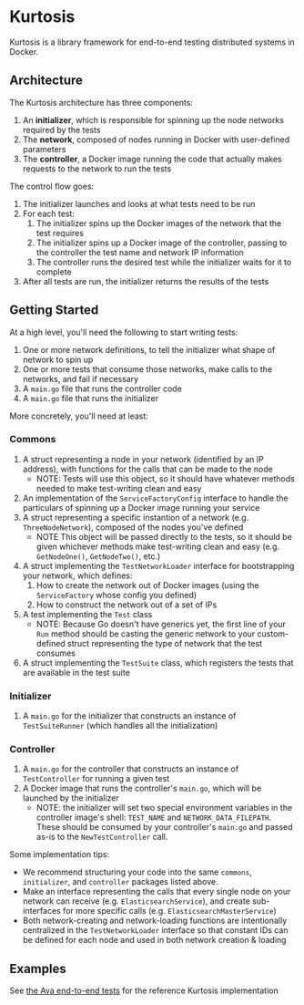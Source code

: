 # Kurtosis
Kurtosis is a library framework for end-to-end testing distributed systems in Docker.

## Architecture
The Kurtosis architecture has three components:

1. An **initializer**, which is responsible for spinning up the node networks required by the tests
2. The **network**, composed of nodes running in Docker with user-defined parameters
3. The **controller**, a Docker image running the code that actually makes requests to the network to run the tests

The control flow goes:

1. The initializer launches and looks at what tests need to be run
2. For each test:
    1. The initializer spins up the Docker images of the network that the test requires
    2. The initializer spins up a Docker image of the controller, passing to the controller the test name and network IP information
    3. The controller runs the desired test while the initializer waits for it to complete
4. After all tests are run, the initializer returns the results of the tests

## Getting Started
At a high level, you'll need the following to start writing tests:

1. One or more network definitions, to tell the initializer what shape of network to spin up
2. One or more tests that consume those networks, make calls to the networks, and fail if necessary
3. A `main.go` file that runs the controller code
4. A `main.go` file that runs the initializer

More concretely, you'll need at least:

### Commons
1. A struct representing a node in your network (identified by an IP address), with functions for the calls that can be made to the node
    * NOTE: Tests will use this object, so it should have whatever methods needed to make test-writing clean and easy
1. An implementation of the `ServiceFactoryConfig` interface to handle the particulars of spinning up a Docker image running your service
1. A struct representing a specific instantion of a network (e.g. `ThreeNodeNetwork`), composed of the nodes you've defined
    * NOTE This object will be passed directly to the tests, so it should be given whichever methods make test-writing clean and easy (e.g. `GetNodeOne()`, `GetNodeTwo()`, etc.)
1. A struct implementing the `TestNetworkLoader` interface for bootstrapping your network, which defines:
    1. How to create the network out of Docker images (using the `ServiceFactory` whose config you defined)
    2. How to construct the network out of a set of IPs
1. A test implementing the `Test` class
    * NOTE: Because Go doesn't have generics yet, the first line of your `Run` method should be casting the generic network to your custom-defined struct representing the type of network that the test consumes
1. A struct implementing the `TestSuite` class, which registers the tests that are available in the test suite

### Initializer
1. A `main.go` for the initializer that constructs an instance of `TestSuiteRunner` (which handles all the initialization)

### Controller
1. A `main.go` for the controller that constructs an instance of `TestController` for running a given test
1. A Docker image that runs the controller's `main.go`, which will be launched by the initializer
    * NOTE: the initializer will set two special environment variables in the controller image's shell: `TEST_NAME` and `NETWORK_DATA_FILEPATH`. These should be consumed by your controller's `main.go` and passed as-is to the `NewTestController` call.

Some implementation tips:
* We recommend structuring your code into the same `commons`, `initializer`, and `controller` packages listed above.
* Make an interface representing the calls that every single node on your network can receive (e.g. `ElasticsearchService`), and create sub-interfaces for more specific calls (e.g. `ElasticsearchMasterService`)
* Both network-creating and network-loading functions are intentionally centralized in the `TestNetworkLoader` interface so that constant IDs can be defined for each node and used in both network creation & loading

## Examples
See [the Ava end-to-end tests](https://github.com/kurtosis-tech/ava-e2e-tests) for the reference Kurtosis implementation
